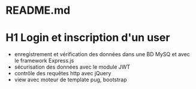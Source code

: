 # README.md
# H1 Login et inscription d'un user 

  - enregistrement et vérification des données dans une BD MySQ et avec le framework Express.js
  - sécurisation des données avec le module JWT
  - contrôle des requêtes http avec jQuery 
  - view avec moteur de template pug, bootstrap
